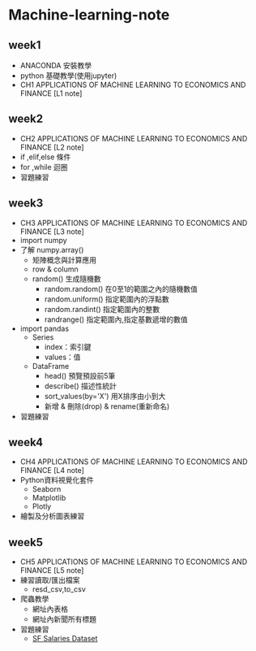 # Machine-learning-note
## week1
  * ANACONDA 安裝教學
  * python 基礎教學(使用jupyter)
  * CH1 APPLICATIONS OF MACHINE LEARNING TO ECONOMICS AND FINANCE [L1 note]
## week2 
  * CH2 APPLICATIONS OF MACHINE LEARNING TO ECONOMICS AND FINANCE [L2 note]
  * if ,elif,else 條件
  * for ,while 迴圈
  * 習題練習
## week3
  * CH3 APPLICATIONS OF MACHINE LEARNING TO ECONOMICS AND FINANCE [L3 note]
  * import numpy
  * 了解 numpy.array() 
    - 矩陣概念與計算應用
    - row & column
    - random() 生成隨機數
      - random.random() 在0至1的範圍之內的隨機數值
      - random.uniform() 指定範圍內的浮點數
      - random.randint() 指定範圍內的整數
      - randrange() 指定範圍內,指定基數遞增的數值
  * import pandas
    - Series
      - index：索引鍵
      - values：值
    - DataFrame
      - head() 預覽預設前5筆
      - describe() 描述性統計
      - sort_values(by='X') 用X排序由小到大 
      - 新增 & 刪除(drop) & rename(重新命名)
  * 習題練習
## week4 
   * CH4 APPLICATIONS OF MACHINE LEARNING TO ECONOMICS AND FINANCE [L4 note]
   * Python資料視覺化套件
      - Seaborn
      - Matplotlib
      - Plotly
   * 繪製及分析圖表練習
## week5
   * CH5 APPLICATIONS OF MACHINE LEARNING TO ECONOMICS AND FINANCE [L5 note]
   * 練習讀取/匯出檔案
     - resd_csv,to_csv
   * 爬蟲教學
     - 網址內表格
     - 網址內新聞所有標題
   * 習題練習
     - [SF Salaries Dataset](https://www.kaggle.com/kaggle/sf-salaries) 
